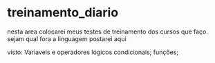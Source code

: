 # treinamento_diario
nesta area colocarei meus testes de treinamento dos cursos que faço.
sejam qual fora a linguagem postarei aqui

visto:
Variaveis e operadores lógicos
condicionais;
funções;

